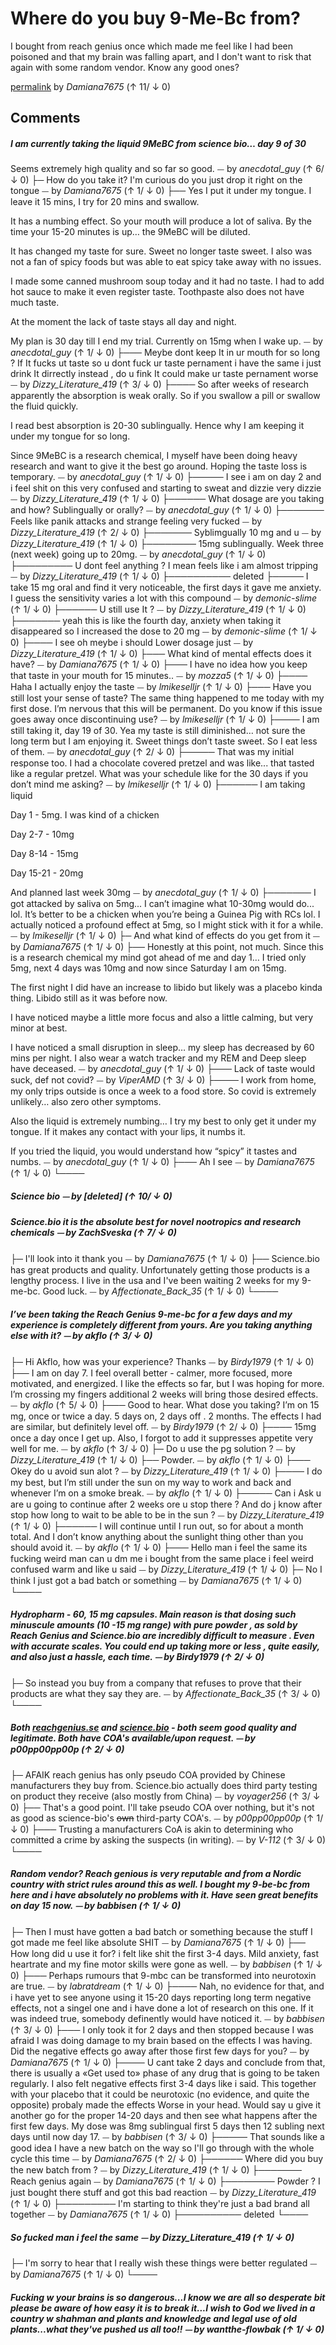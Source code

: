 # Where do you buy 9-Me-Bc from?

I bought from reach genius once which made me feel like I had been poisoned and that my brain was falling apart, and I don't want to risk that again with some random vendor. Know any good ones?

[permalink](http://reddit.com/r/Nootropics/comments/n4vzd8/where_do_you_buy_9mebc_from/)
by *Damiana7675* (↑ 11/ ↓ 0)

## Comments

##### I am currently taking the liquid 9MeBC from science bio… day 9 of 30

Seems extremely high quality and so far so good. ⏤ by *anecdotal_guy* (↑ 6/ ↓ 0)
├─ How do you take it? I'm curious do you just drop it right on the tongue ⏤ by *Damiana7675* (↑ 1/ ↓ 0)
├── Yes I put it under my tongue. I leave it 15 mins, I try for 20 mins and swallow. 

It has a numbing effect. So your mouth will produce a lot of saliva. By the time your 15-20 minutes is up… the 9MeBC will be diluted. 

It has changed my taste for sure. Sweet no longer taste sweet. I also was not a fan of spicy foods but was able to eat spicy take away with no issues. 

I made some canned mushroom soup today and it had no taste. I had to add hot sauce to make it even register taste. Toothpaste also does not have much taste. 

At the moment the lack of taste stays all day and night. 

My plan is 30 day till I end my trial. Currently on 15mg when I wake up. ⏤ by *anecdotal_guy* (↑ 1/ ↓ 0)
├─── Meybe dont keep It in ur mouth for so long ? If It fucks ut taste so u dont fuck ur taste pernament i have the same i just drink It dirrectly instead , do u fink It could make ur taste pernament worse ⏤ by *Dizzy_Literature_419* (↑ 3/ ↓ 0)
├──── So after weeks of research apparently the absorption is weak orally. So if you swallow a pill or swallow the fluid quickly. 

I read best absorption is 20-30 sublingually. Hence why I am keeping it under my tongue for so long. 

Since 9MeBC is a research chemical, I myself have been doing heavy research and want to give it the best go around. Hoping the taste loss is temporary. ⏤ by *anecdotal_guy* (↑ 1/ ↓ 0)
├───── I see i am on day 2 and i feel shit on this very confused and starting to sweat and dizzie very dizzie ⏤ by *Dizzy_Literature_419* (↑ 1/ ↓ 0)
├────── What dosage are you taking and how? Sublingually or orally? ⏤ by *anecdotal_guy* (↑ 1/ ↓ 0)
├─────── Feels like panik attacks and strange feeling very fucked ⏤ by *Dizzy_Literature_419* (↑ 2/ ↓ 0)
├─────── Syblimgually 10 mg and u ⏤ by *Dizzy_Literature_419* (↑ 1/ ↓ 0)
├──────── 15mg sublingually. Week three (next week) going up to 20mg. ⏤ by *anecdotal_guy* (↑ 1/ ↓ 0)
├───────── U dont feel anything ? I mean feels like i am almost tripping ⏤ by *Dizzy_Literature_419* (↑ 1/ ↓ 0)
├────────── deleted 
├───── I take 15 mg oral and find it very noticeable, the first days it gave me anxiety. I guess the sensitivity varies a lot with this compound ⏤ by *demonic-slime* (↑ 1/ ↓ 0)
├────── U still use It ? ⏤ by *Dizzy_Literature_419* (↑ 1/ ↓ 0)
├─────── yeah this is like the fourth day, anxiety when taking it disappeared so I increased the dose to 20 mg ⏤ by *demonic-slime* (↑ 1/ ↓ 0)
├──── I see oh meybe i should Lower dosage just ⏤ by *Dizzy_Literature_419* (↑ 1/ ↓ 0)
├─── What kind of mental effects does it have? ⏤ by *Damiana7675* (↑ 1/ ↓ 0)
├───  I have no idea how you keep that taste in your mouth for 15 minutes.. ⏤ by *mozza5* (↑ 1/ ↓ 0)
├──── Haha I actually enjoy the taste ⏤ by *lmikeselljr* (↑ 1/ ↓ 0)
├─── Have you still lost your sense of taste? The same thing happened to me today with my first dose. I’m nervous that this will be permanent. Do you know if this issue goes away once discontinuing use? ⏤ by *lmikeselljr* (↑ 1/ ↓ 0)
├──── I am still taking it, day 19 of 30. Yea my taste is still diminished… not sure the long term but I am enjoying it. Sweet things don’t taste sweet. So I eat less of them. ⏤ by *anecdotal_guy* (↑ 2/ ↓ 0)
├───── That was my initial response too. I had a chocolate covered pretzel and was like... that tasted like a regular pretzel. What was your schedule like for the 30 days if you don’t mind me asking? ⏤ by *lmikeselljr* (↑ 1/ ↓ 0)
├────── I am taking liquid 

Day 1 - 5mg. I was kind of a chicken

Day 2-7 - 10mg

Day 8-14 - 15mg

Day 15-21 - 20mg

And planned last week 30mg ⏤ by *anecdotal_guy* (↑ 1/ ↓ 0)
├─────── I got attacked by saliva on 5mg... I can’t imagine what 10-30mg would do... lol. It’s better to be a chicken when you’re being a Guinea Pig with RCs lol. I actually noticed a profound effect at 5mg, so I might stick with it for a while. ⏤ by *lmikeselljr* (↑ 1/ ↓ 0)
├─ And what kind of effects do you get from it ⏤ by *Damiana7675* (↑ 1/ ↓ 0)
├── Honestly at this point, not much. Since this is a research chemical my mind got ahead of me and day 1… I tried only 5mg, next 4 days was 10mg and now since Saturday I am on 15mg. 

The first night I did have an increase to libido but likely was a placebo kinda thing. Libido still as it was before now. 

I have noticed maybe a little more focus and also a little calming, but very minor at best. 

I have noticed a small disruption in sleep… my sleep has decreased by 60 mins per night. I also wear a watch tracker and my REM and Deep sleep have deceased. ⏤ by *anecdotal_guy* (↑ 1/ ↓ 0)
├─── Lack of taste would suck, def not covid? ⏤ by *ViperAMD* (↑ 3/ ↓ 0)
├──── I work from home, my only trips outside is once a week to a food store. So covid is extremely unlikely… also zero other symptoms. 

Also the liquid is extremely numbing…
I try my best to only get it under my tongue. If it makes any contact with your lips, it numbs it. 
 
If you tried the liquid, you would understand how “spicy” it tastes and numbs. ⏤ by *anecdotal_guy* (↑ 1/ ↓ 0)
├─── Ah I see ⏤ by *Damiana7675* (↑ 1/ ↓ 0)
└────

##### Science bio ⏤ by *[deleted]* (↑ 10/ ↓ 0)
##### Science.bio it is the absolute best for novel nootropics and research chemicals ⏤ by *ZachSveska* (↑ 7/ ↓ 0)
├─ I'll look into it thank you ⏤ by *Damiana7675* (↑ 1/ ↓ 0)
├── Science.bio has great products and quality. Unfortunately getting those products is a lengthy process. I live in the usa and I've been waiting 2 weeks for my 9-me-bc. Good luck. ⏤ by *Affectionate_Back_35* (↑ 1/ ↓ 0)
└────

##### I’ve been taking the Reach Genius 9-me-bc for a few days and my experience is completely different from yours. Are you taking anything else with it? ⏤ by *akflo* (↑ 3/ ↓ 0)
├─ Hi Akflo, how was your experience? Thanks ⏤ by *Birdy1979* (↑ 1/ ↓ 0)
├── I am on day 7. I feel overall better - calmer, more focused, more motivated, and energized. I like the effects so far, but I was hoping for more. I’m crossing my fingers additional 2 weeks will bring those desired effects. ⏤ by *akflo* (↑ 5/ ↓ 0)
├─── Good to hear. What dose you taking? I’m on 15 mg, once or twice a day. 5 days on, 2 days off . 2 months. The effects I had are similar, but definitely level off. ⏤ by *Birdy1979* (↑ 2/ ↓ 0)
├──── 15mg once a day once I get up. Also, I forgot to add it suppresses appetite very well for me. ⏤ by *akflo* (↑ 3/ ↓ 0)
├─ Do u use the pg solution ? ⏤ by *Dizzy_Literature_419* (↑ 1/ ↓ 0)
├── Powder. ⏤ by *akflo* (↑ 1/ ↓ 0)
├─── Okey do u avoid sun alot ? ⏤ by *Dizzy_Literature_419* (↑ 1/ ↓ 0)
├──── I do my best, but I’m still under the sun on my way to work and back and whenever I’m on a smoke break. ⏤ by *akflo* (↑ 1/ ↓ 0)
├───── Can i Ask u are u going to continue after 2 weeks ore u stop there ? And do j know after stop how long to wait to be able to be in the sun ? ⏤ by *Dizzy_Literature_419* (↑ 1/ ↓ 0)
├────── I will continue until I run out, so for about a month total. And I don’t know anything about the sunlight thing other than you should avoid it. ⏤ by *akflo* (↑ 1/ ↓ 0)
├─── Hello man i feel the same its fucking weird man can u  dm me i bought from the same place i feel  weird confused warm and like u said ⏤ by *Dizzy_Literature_419* (↑ 1/ ↓ 0)
├─ No I think I just got a bad batch or something ⏤ by *Damiana7675* (↑ 1/ ↓ 0)
└────

##### Hydropharm - 60,   15 mg capsules.  Main reason is that dosing such minuscule amounts (10 -15 mg range)  with pure powder , as sold by Reach Genius and Science.bio are incredibly difficult to measure . Even with accurate scales.  You could end up taking more or less , quite easily, and also just a hassle, each time. ⏤ by *Birdy1979* (↑ 2/ ↓ 0)
├─ So instead you buy from a company that refuses to prove that their products are what they say they are. ⏤ by *Affectionate_Back_35* (↑ 3/ ↓ 0)
└────

##### Both [reachgenius.se](https://reachgenius.se) and [science.bio](https://science.bio) \- both seem good quality and legitimate. Both have COA's available/upon request. ⏤ by *p00pp00pp00p* (↑ 2/ ↓ 0)
├─ AFAIK reach genius has only pseudo COA provided by Chinese manufacturers they buy from. Science.bio actually does third party testing on product they receive (also mostly from China) ⏤ by *voyager256* (↑ 3/ ↓ 0)
├── That's a good point. I'll take pseudo COA over nothing, but it's not as good as science-bio's ~~own~~ third-party COA's. ⏤ by *p00pp00pp00p* (↑ 1/ ↓ 0)
├─── Trusting a manufacturers CoA is akin to determining who committed a crime by asking the suspects (in writing). ⏤ by *V-112* (↑ 3/ ↓ 0)
└────

##### Random vendor? Reach genious is very reputable and from a Nordic country with strict rules around this as well. I bought my 9-be-bc from here and i have absolutely no problems with it. Have seen great benefits on day 15 now. ⏤ by *babbisen* (↑ 1/ ↓ 0)
├─ Then I must have gotten a bad batch or something because the stuff I got made me feel like absolute SHIT ⏤ by *Damiana7675* (↑ 1/ ↓ 0)
├── How long did u use it for? i felt like shit the first 3-4 days. Mild anxiety, fast heartrate and my fine motor skills were gone as well. ⏤ by *babbisen* (↑ 1/ ↓ 0)
├─── Perhaps rumours that 9-mbc can be transformed into  neurotoxin are true. ⏤ by *labratdream* (↑ 1/ ↓ 0)
├──── Nah, no evidence for that, and i have yet to see anyone using it 15-20 days reporting long term negative effects, not a singel one and i have done a lot of research on this one. If it was indeed true, somebody definently would have noticed it. ⏤ by *babbisen* (↑ 3/ ↓ 0)
├─── I only took it for 2 days and then stopped because I was afraid I was doing damage to my brain based on the effects I was having. Did the negative effects go away after those first few days for you? ⏤ by *Damiana7675* (↑ 1/ ↓ 0)
├──── U cant take 2 days and conclude from that, there is usually a «Get used to» phase of any drug that is going to be taken regularly. I also felt negative effects first 3-4 days like i said. This together with your placebo that it could be neurotoxic (no evidence, and quite the opposite) probaly made the effects Worse in your head. Would say u give it another go for the proper 14-20 days and then see what happens after the first few days. My dose was 8mg sublingual first 5 days then 12 subling next days until now day 17. ⏤ by *babbisen* (↑ 3/ ↓ 0)
├───── That sounds like a good idea I have a new batch on the way so I'll go through with the whole cycle this time ⏤ by *Damiana7675* (↑ 2/ ↓ 0)
├────── Where did you buy the new batch from ? ⏤ by *Dizzy_Literature_419* (↑ 1/ ↓ 0)
├─────── Reach genius again ⏤ by *Damiana7675* (↑ 1/ ↓ 0)
├──────── Powder ? I just bought there stuff and got this bad reaction ⏤ by *Dizzy_Literature_419* (↑ 1/ ↓ 0)
├───────── I'm starting to think they're just a bad brand all together ⏤ by *Damiana7675* (↑ 1/ ↓ 0)
├────────── deleted 
└────

##### So fucked man i feel the same ⏤ by *Dizzy_Literature_419* (↑ 1/ ↓ 0)
├─ I'm sorry to hear that I really wish these things were better regulated ⏤ by *Damiana7675* (↑ 1/ ↓ 0)
└────

##### Fucking w your brains is so dangerous...I know we are all so desperate bit please be aware of how easy it is to break it...I wish to God we lived in a country w shahman and plants and knowledge and legal use of old plants...what they've pushed us all too!! ⏤ by *wantthe-flowbak* (↑ 1/ ↓ 0)
